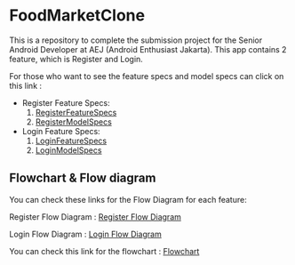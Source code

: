 # FoodMarketClone

This is a repository to complete the submission project for the Senior Android Developer at AEJ (Android Enthusiast Jakarta).
This app contains 2 feature, which is Register and Login. 

For those who want to see the feature specs and model specs can click on this link : 
- Register Feature Specs:
    1. [RegisterFeatureSpecs](https://github.com/yanajulias/FoodMarketClone/blob/master/register_feature_specs.md)
    2. [RegisterModelSpecs](https://github.com/yanajulias/FoodMarketClone/blob/master/register_model_specs.md)
- Login Feature Specs:
    1. [LoginFeatureSpecs](https://github.com/yanajulias/FoodMarketClone/blob/master/login_feature_specs.md)
    2. [LoginModelSpecs](https://github.com/yanajulias/FoodMarketClone/blob/master/login_model_specs.md)
 
## Flowchart & Flow diagram

You can check these links for the Flow Diagram for each feature: 

Register Flow Diagram : [Register Flow Diagram](https://github.com/yanajulias/FoodMarketClone/blob/master/flowdiagram_register.png)

Login Flow Diagram : [Login Flow Diagram](https://github.com/yanajulias/FoodMarketClone/blob/master/flowdiagram_login.png)

You can check this link for the flowchart : [Flowchart](https://github.com/yanajulias/FoodMarketClone/blob/master/flowchart_register_login.png)



